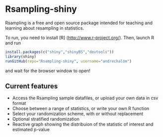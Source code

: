 # Rsampling-shiny

Rsampling is a free and open source package intended for teaching and learning about
resampling in statistics.

To run, you need to install [R] (http://www.r-project.org/). Then, launch R and run
```R
install.packages(c("shiny","shinyBS","devtools"))
library(shiny)
runGitHub(repo="Rsampling-shiny", username="andrechalom")
``` 
and wait for the browser window to open!

## Current features
* Access the Rsampling sample datafiles, or upload your own data in csv format
* Choose between a range of statistics, or write your own R function
* Select your randomization scheme, with or without replacement
* Optional stratified randomization
* Reactive graph showing the distribuion of the statistic of interest and estimated p-value
